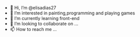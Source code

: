- 👋 Hi, I’m @elisadias27
- 👀 I’m interested in painting,programming and playing games
- 🌱 I’m currently learning front-end 
- 💞️ I’m looking to collaborate on ...
- 📫 How to reach me ...

<!---
elisadias27/elisadias27 is a ✨ special ✨ repository because its `README.md` (this file) appears on your GitHub profile.
You can click the Preview link to take a look at your changes.
--->
